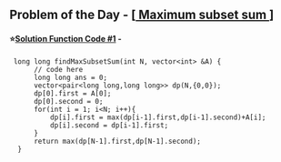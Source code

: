 ## Problem of the Day - [<a href="https://practice.geeksforgeeks.org/problems/e047b92794316450814b29de56cc9c6ec18371b7/1"> Maximum subset sum </a>]


#### ⭐<ins>Solution Function Code #1</ins> -


     long long findMaxSubsetSum(int N, vector<int> &A) {
          // code here
          long long ans = 0;
          vector<pair<long long,long long>> dp(N,{0,0});
          dp[0].first = A[0];
          dp[0].second = 0;
          for(int i = 1; i<N; i++){
              dp[i].first = max(dp[i-1].first,dp[i-1].second)+A[i];
              dp[i].second = dp[i-1].first;
          }
          return max(dp[N-1].first,dp[N-1].second);
      }
